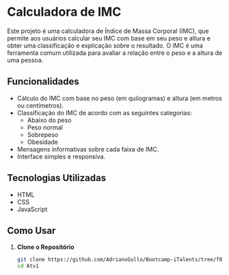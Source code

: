 # Calculadora de IMC

Este projeto é uma calculadora de Índice de Massa Corporal (IMC), que permite aos usuários calcular seu IMC com base em seu peso e altura e obter uma classificação e explicação sobre o resultado. O IMC é uma ferramenta comum utilizada para avaliar a relação entre o peso e a altura de uma pessoa.

## Funcionalidades

- Cálculo do IMC com base no peso (em quilogramas) e altura (em metros ou centímetros).
- Classificação do IMC de acordo com as seguintes categorias:
  - Abaixo do peso
  - Peso normal
  - Sobrepeso
  - Obesidade
- Mensagens informativas sobre cada faixa de IMC.
- Interface simples e responsiva.

## Tecnologias Utilizadas

- HTML
- CSS
- JavaScript

## Como Usar

1. **Clone o Repositório**

   ```bash
   git clone https://github.com/AdrianoGullo/Bootcamp-iTalents/tree/f88262796c627141f663cf7520335825c83fa9be/Atv1
   cd Atv1
